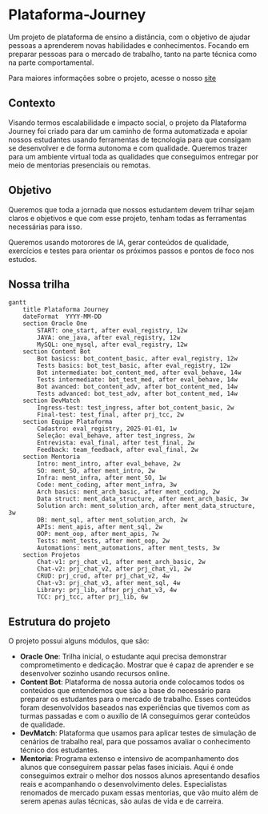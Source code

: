 # Plataforma-Journey
Um projeto de plataforma de ensino a distância, com o objetivo de ajudar pessoas a aprenderem novas habilidades e conhecimentos. Focando em preparar pessoas para o mercado de trabalho, tanto na parte técnica como na parte comportamental.

Para maiores informações sobre o projeto, acesse o nosso [site](https://plataformaimpact.org/)

## Contexto
Visando termos escalabilidade e impacto social, o projeto da Plataforma Journey foi criado para dar um caminho de forma automatizada e apoiar nossos estudantes usando ferramentas de tecnologia para que consigam se desenvolver e de forma autonoma e com qualidade. Queremos trazer para um ambiente virtual toda as qualidades que conseguimos entregar por meio de mentorias presenciais ou remotas.

## Objetivo
Queremos que toda a jornada que nossos estudantem devem trilhar sejam claros e objetivos e que com esse projeto, tenham todas as ferramentas necessárias para isso.

Queremos usando motorores de IA, gerar conteúdos de qualidade, exercícios e testes para orientar os próximos passos e pontos de foco nos estudos.

## Nossa trilha
```mermaid
gantt
    title Plataforma Journey    
    dateFormat  YYYY-MM-DD
    section Oracle One
        START: one_start, after eval_registry, 12w
        JAVA: one_java, after eval_registry, 12w
        MySQL: one_mysql, after eval_registry, 12w
    section Content Bot
        Bot basicss: bot_content_basic, after eval_registry, 12w
        Tests basics: bot_test_basic, after eval_registry, 12w
        Bot intermediate: bot_content_med, after eval_behave, 14w
        Tests intermediate: bot_test_med, after eval_behave, 14w
        Bot avanced: bot_content_adv, after bot_content_med, 14w
        Tests advanced: bot_test_adv, after bot_content_med, 14w
    section DevMatch
        Ingress-test: test_ingress, after bot_content_basic, 2w
        Final-test: test_final, after prj_tcc, 2w      
    section Equipe Plataforma
        Cadastro: eval_registry, 2025-01-01, 1w
        Seleção: eval_behave, after test_ingress, 2w
        Entrevista: eval_final, after test_final, 2w
        Feedback: team_feedback, after eval_final, 2w
    section Mentoria
        Intro: ment_intro, after eval_behave, 2w
        SO: ment_SO, after ment_intro, 2w
        Infra: ment_infra, after ment_SO, 1w
        Code: ment_coding, after ment_infra, 3w
        Arch basics: ment_arch_basic, after ment_coding, 2w
        Data struct: ment_data_structure, after ment_arch_basic, 3w
        Solution arch: ment_solution_arch, after ment_data_structure, 3w
        DB: ment_sql, after ment_solution_arch, 2w
        APIs: ment_apis, after ment_sql, 2w
        OOP: ment_oop, after ment_apis, 7w
        Tests: ment_tests, after ment_oop, 2w
        Automations: ment_automations, after ment_tests, 3w
    section Projetos        
        Chat-v1: prj_chat_v1, after ment_arch_basic, 2w
        Chat-v2: prj_chat_v2, after prj_chat_v1, 2w
        CRUD: prj_crud, after prj_chat_v2, 4w
        Chat-v3: prj_chat_v3, after ment_sql, 4w
        Library: prj_lib, after prj_chat_v3, 4w
        TCC: prj_tcc, after prj_lib, 6w  
```

## Estrutura do projeto
O projeto possui alguns módulos, que são:
- **Oracle One**: Trilha inicial, o estudante aqui precisa demonstrar comprometimento e dedicação. Mostrar que é capaz de aprender e se desenvolver sozinho usando recursos online.
- **Content Bot**: Plataforma de nossa autoria onde colocamos todos os conteúdos que entendemos que são a base do necessário para preparar os estudantes para o mercado de trabalho. Esses conteúdos foram desenvolvidos baseados nas experiências que tivemos com as turmas passadas e com o auxílio de IA conseguimos gerar conteúdos de qualidade.
- **DevMatch**: Plataforma que usamos para aplicar testes de simulação de cenários de trabalho real, para que possamos avaliar o conhecimento técnico dos estudantes.
- **Mentoria**: Programa extenso e intensivo de acompanhamento dos alunos que conseguirem passar pelas fases iniciais. Aqui é onde conseguimos extrair o melhor dos nossos alunos apresentando desafios reais e acompanhando o desenvolvimento deles. Especialistas renomados de mercado puxam essas mentorias, que vão muito além de serem apenas aulas técnicas, são aulas de vida e de carreira.
